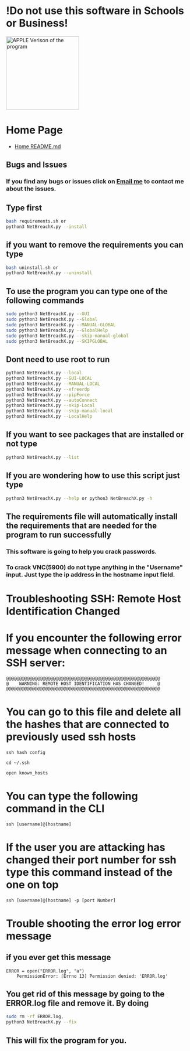 # !Do not use this software in Schools or Business!

<img src="Apple Logo.JPG" alt="APPLE Verison of the program" width="200" height="200">

# Home Page
- [Home README.md](../)

## Bugs and Issues
### If you find any bugs or issues click on [Email me](mailto:wsegalework@gmail.com) to contact me about the issues.

## Type first
```bash
bash requirements.sh or 
python3 NetBreachX.py --install
```

## if you want to remove the requirements you can type
```bash
bash uninstall.sh or
python3 NetBreachX.py --uninstall
```

## To use the program you can type one of the following commands
```bash
sudo python3 NetBreachX.py --GUI
sudo python3 NetBreachX.py --Global
sudo python3 NetBreachX.py --MANUAL-GLOBAL
sudo python3 NetBreachX.py --GlobalHelp
sudo python3 NetBreachX.py --skip-manual-global
sudo python3 NetBreachX.py --SKIPGLOBAL
```

## Dont need to use root to run
```bash
python3 NetBreachX.py --local
python3 NetBreachX.py --GUI-LOCAL
python3 NetBreachX.py --MANUAL-LOCAL
python3 NetBreachX.py --xfreerdp
python3 NetBreachX.py --pipForce
python3 NetBreachX.py --autoConnect
python3 NetBreachX.py --skip-Local
python3 NetBreachX.py --skip-manual-local
python3 NetBreachX.py --LocalHelp
```

## If you want to see packages that are installed or not type
```bash 
python3 NetBreachX.py --list
``` 

## If you are wondering how to use this script just type

```bash
python3 NetBreachX.py --help or python3 NetBreachX.py -h
```

## The requirements file will automatically install the requirements that are needed for the program to run successfully

### This software is going to help you crack passwords.
### To crack VNC(5900) do not type anything in the "Username" input. Just type the ip address in the hostname input field.


# Troubleshooting SSH: Remote Host Identification Changed

# If you encounter the following error message when connecting to an SSH server:

```plaintext
@@@@@@@@@@@@@@@@@@@@@@@@@@@@@@@@@@@@@@@@@@@@@@@@@@@@@@@@@@@
@    WARNING: REMOTE HOST IDENTIFICATION HAS CHANGED!     @
@@@@@@@@@@@@@@@@@@@@@@@@@@@@@@@@@@@@@@@@@@@@@@@@@@@@@@@@@@@
```
# You can go to this file and delete all the hashes that are connected to previously used ssh hosts
```ssh hash config```
```plaintext
cd ~/.ssh

open known_hosts
```

# You can type the following command in the CLI
```plaintext
ssh [username]@[hostname]
```

# If the user you are attacking has changed their port number for ssh type this command instead of the one on top

```plaintext
ssh [username]@[hostname] -p [port Number]
```

# Trouble shooting the error log error message
## if you ever get this message

```plaintext
ERROR = open("ERROR.log", "a")
    PermissionError: [Errno 13] Permission denied: 'ERROR.log'
```
## You get rid of this message by going to the ERROR.log file and remove it. By doing 
```bash 
sudo rm -rf ERROR.log,
python3 NetBreachX.py --fix
``` 
## This will fix the program for you.